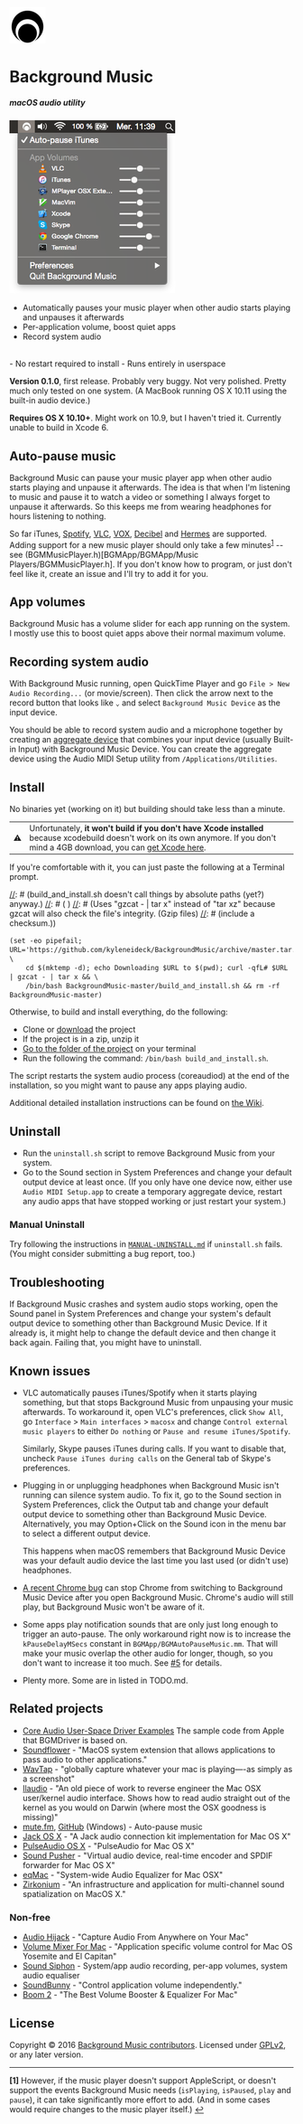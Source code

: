 <!-- vim: set tw=120: -->

![](Images/README/FermataIcon.png)

# Background Music
##### macOS audio utility

![](Images/README/Screenshot.png)

- Automatically pauses your music player when other audio starts playing and unpauses it afterwards
- Per-application volume, boost quiet apps
- Record system audio <br>
<br>
- No restart required to install
- Runs entirely in userspace

**Version 0.1.0**, first release. Probably very buggy. Not very polished. Pretty much only tested on one system. (A
MacBook running OS X 10.11 using the built-in audio device.)

**Requires OS X 10.10+**. Might work on 10.9, but I haven't tried it. Currently unable to build in Xcode 6.

## Auto-pause music

Background Music can pause your music player app when other audio starts playing and unpause it afterwards. The idea is
that when I'm listening to music and pause it to watch a video or something I always forget to unpause it afterwards. So
this keeps me from wearing headphones for hours listening to nothing.

So far iTunes, [Spotify](https://www.spotify.com), [VLC](https://www.videolan.org/vlc/),
[VOX](https://coppertino.com/vox/mac), [Decibel](https://sbooth.org/Decibel/) and [Hermes](http://hermesapp.org/) are
supported. Adding support for a new music player should only take a few minutes<sup id="a1">[1](#f1)</sup> -- see
(BGMMusicPlayer.h)[BGMApp/BGMApp/Music Players/BGMMusicPlayer.h]. If you don't know how to program, or just don't feel
like it, create an issue and I'll try to add it for you.

## App volumes

Background Music has a volume slider for each app running on the system. I mostly use this to boost quiet apps above
their normal maximum volume.

## Recording system audio

With Background Music running, open QuickTime Player and go `File > New Audio Recording...` (or movie/screen). Then
click the arrow next to the record button that looks like `⌄` and select `Background Music Device` as the input device.

You should be able to record system audio and a microphone together by creating an [aggregate
device](https://support.apple.com/en-us/HT202000) that combines your input device (usually Built-in Input) with
Background Music Device. You can create the aggregate device using the Audio MIDI Setup utility from
`/Applications/Utilities`.

## Install

No binaries yet (working on it) but building should take less than a minute.

<table>
<tr><td>⚠️</td>
<td>Unfortunately, <strong>it won't build if you don't have Xcode installed</strong> because xcodebuild doesn't work on its own anymore. If you don't mind a 4GB download, you can <a href="https://developer.apple.com/xcode/download/">get Xcode here</a>.</td>
</tr></table>

If you're comfortable with it, you can just paste the following at a Terminal prompt.

[//]: # (Uses /bin/bash instead of just bash on the off chance that someone has a non standard Bash in their $PATH, but)
[//]: # (it doesn't do that for Tar or cURL because I'm fairly sure any versions of them should work here. That said,)
[//]: # (build_and_install.sh doesn't call things by absolute paths (yet?) anyway.)
[//]: # ( )
[//]: # (Uses "gzcat - | tar x" instead of "tar xz" because gzcat will also check the file's integrity. (Gzip files)
[//]: # (include a checksum.))
```shell
(set -eo pipefail; URL='https://github.com/kyleneideck/BackgroundMusic/archive/master.tar.gz'; \
    cd $(mktemp -d); echo Downloading $URL to $(pwd); curl -qfL# $URL | gzcat - | tar x && \
    /bin/bash BackgroundMusic-master/build_and_install.sh && rm -rf BackgroundMusic-master)
```

Otherwise, to build and install everything, do the following:

- Clone or [download](https://github.com/kyleneideck/BackgroundMusic/archive/master.zip) the project
- If the project is in a zip, unzip it
- [Go to the folder of the project](https://github.com/0nn0/terminal-mac-cheatsheet/wiki/Terminal-Cheatsheet-for-Mac-(-basics-)#core-commands) on your terminal
- Run the following the command: `/bin/bash build_and_install.sh`.

The script restarts the system audio process (coreaudiod) at the end of the installation, so you might want to pause any apps playing audio.

Additional detailed installation instructions can be found on [the Wiki](https://github.com/kyleneideck/BackgroundMusic/wiki/Installation).

## Uninstall

- Run the `uninstall.sh` script to remove Background Music from your system.
- Go to the Sound section in System Preferences and change your default output device at least once. (If you only have
  one device now, either use `Audio MIDI Setup.app` to create a temporary aggregate device, restart any audio apps that
  have stopped working or just restart your system.)

### Manual Uninstall

Try following the instructions in [`MANUAL-UNINSTALL.md`](MANUAL-UNINSTALL.md) if `uninstall.sh` fails. (You might
consider submitting a bug report, too.)

## Troubleshooting

If Background Music crashes and system audio stops working, open the Sound panel in System Preferences and change your
system's default output device to something other than Background Music Device. If it already is, it might help to
change the default device and then change it back again. Failing that, you might have to uninstall.

## Known issues

- VLC automatically pauses iTunes/Spotify when it starts playing something, but that stops Background Music from
  unpausing your music afterwards. To workaround it, open VLC's preferences, click `Show All`, go `Interface` > `Main
  interfaces` > `macosx` and change `Control external music players` to either `Do nothing` or `Pause and resume
  iTunes/Spotify`.

  Similarly, Skype pauses iTunes during calls. If you want to disable that, uncheck `Pause iTunes during calls` on the
  General tab of Skype's preferences.
- Plugging in or unplugging headphones when Background Music isn't running can silence system audio. To fix it, go to
  the Sound section in System Preferences, click the Output tab and change your default output device to something other
  than Background Music Device. Alternatively, you may Option+Click on the Sound icon in the menu bar to select a different output device.

  This happens when macOS remembers that Background Music Device was your default audio device the last time you last
  used (or didn't use) headphones.
- [A recent Chrome bug](https://bugs.chromium.org/p/chromium/issues/detail?id=557620) can stop Chrome from switching to
  Background Music Device after you open Background Music. Chrome's audio will still play, but Background Music won't be
  aware of it.
- Some apps play notification sounds that are only just long enough to trigger an auto-pause. The only workaround right
  now is to increase the `kPauseDelayMSecs` constant in `BGMApp/BGMAutoPauseMusic.mm`. That will make your music overlap
  the other audio for longer, though, so you don't want to increase it too much. See
  [#5](https://github.com/kyleneideck/BackgroundMusic/issues/5) for details.
- Plenty more. Some are in listed in TODO.md.

## Related projects

- [Core Audio User-Space Driver
  Examples](https://developer.apple.com/library/mac/samplecode/AudioDriverExamples/Introduction/Intro.html)
  The sample code from Apple that BGMDriver is based on.
- [Soundflower](https://github.com/mattingalls/Soundflower) - "MacOS system extension that allows applications to pass
  audio to other applications."
- [WavTap](https://github.com/pje/WavTap) - "globally capture whatever your mac is playing—-as simply as a screenshot"
- [llaudio](https://github.com/mountainstorm/llaudio) - "An old piece of work to reverse engineer the Mac OSX
  user/kernel audio interface. Shows how to read audio straight out of the kernel as you would on Darwin (where most the
  OSX goodness is missing)"
- [mute.fm](http://www.mute.fm), [GitHub](https://github.com/jaredsohn/mutefm) (Windows) - Auto-pause music
- [Jack OS X](http://www.jackosx.com) - "A Jack audio connection kit implementation for Mac OS X"
- [PulseAudio OS X](https://github.com/zonque/PulseAudioOSX) - "PulseAudio for Mac OS X"
- [Sound Pusher](https://github.com/q-p/SoundPusher) - "Virtual audio device, real-time encoder and SPDIF forwarder for
  Mac OS X"
- [eqMac](http://www.bitgapp.com/eqmac/) - "System-wide Audio Equalizer for Mac OSX"
- [Zirkonium](https://code.google.com/archive/p/zirkonium) - "An infrastructure and application for multi-channel sound
  spatialization on MacOS X."

### Non-free

- [Audio Hijack](https://rogueamoeba.com/audiohijack/) - "Capture Audio From Anywhere on Your Mac"
- [Volume Mixer For Mac](http://www.volumemixer-app.com/) - "Application specific volume control for Mac OS Yosemite and
  El Capitan"
- [Sound Siphon](http://staticz.com) - System/app audio recording, per-app volumes, system audio equaliser
- [SoundBunny](https://www.prosofteng.com/soundbunny-mac-volume-control/) - "Control application volume independently."
- [Boom 2](http://www.globaldelight.com/boom/index.php) - "The Best Volume Booster & Equalizer For Mac"

## License

Copyright © 2016 [Background Music contributors](https://github.com/kyleneideck/BackgroundMusic/graphs/contributors).
Licensed under [GPLv2](https://www.gnu.org/licenses/gpl-2.0.html), or any later version.

----

<b id="f1">[1]</b> However, if the music player doesn't support AppleScript, or doesn't support the events Background
Music needs (`isPlaying`, `isPaused`, `play` and `pause`), it can take significantly more effort to add. (And in some
cases would require changes to the music player itself.) [↩](#a1)


